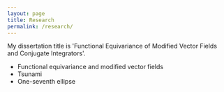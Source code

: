 ```yaml
---
layout: page
title: Research
permalink: /research/
---
```


My dissertation title is 'Functional Equivariance of Modified Vector Fields and
Conjugate Integrators'.

* Functional equivariance and modified vector fields
* Tsunami
* One-seventh ellipse
